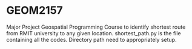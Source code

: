 # GEOM2157
Major Project Geospatial Programming Course
to identify shortest route from RMIT university to any given location.
shortest_path.py is the file containing all the codes.
Directory path need to appropriately setup.
